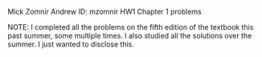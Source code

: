Mick Zomnir
Andrew ID: mzomnir
HW1 Chapter 1 problems

NOTE: I completed all the problems on the fifth edition of the textbook this past summer, some multiple times.  I also studied all the solutions over the summer.  I just wanted to disclose this.
